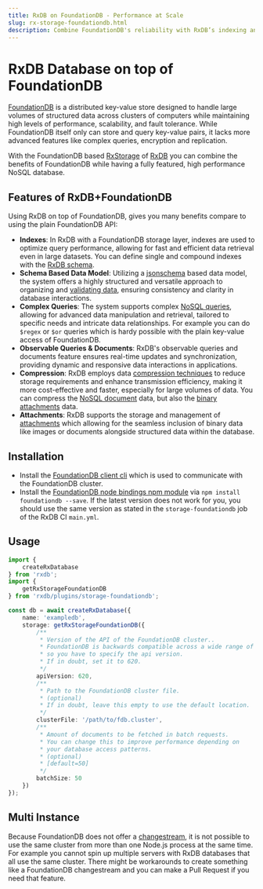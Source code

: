 ```yaml
---
title: RxDB on FoundationDB - Performance at Scale
slug: rx-storage-foundationdb.html
description: Combine FoundationDB's reliability with RxDB’s indexing and schema validation. Build scalable apps with faster queries and real-time data.
---
```


# RxDB Database on top of FoundationDB

[FoundationDB](https://www.foundationdb.org/) is a distributed key-value store designed to handle large volumes of structured data across clusters of computers while maintaining high levels of performance, scalability, and fault tolerance. While FoundationDB itself only can store and query key-value pairs, it lacks more advanced features like complex queries, encryption and replication.

With the FoundationDB based [RxStorage](./rx-storage.md) of [RxDB](https://rxdb.info/) you can combine the benefits of FoundationDB while having a fully featured, high performance NoSQL database.

## Features of RxDB+FoundationDB

Using RxDB on top of FoundationDB, gives you many benefits compare to using the plain FoundationDB API:

- **Indexes**: In RxDB with a FoundationDB storage layer, indexes are used to optimize query performance, allowing for fast and efficient data retrieval even in large datasets. You can define single and compound indexes with the [RxDB schema](./rx-schema.md).
- **Schema Based Data Model**: Utilizing a [jsonschema](./rx-schema.md) based data model, the system offers a highly structured and versatile approach to organizing and [validating data](./schema-validation.md), ensuring consistency and clarity in database interactions.
- **Complex Queries**: The system supports complex [NoSQL queries](./rx-query.md), allowing for advanced data manipulation and retrieval, tailored to specific needs and intricate data relationships. For example you can do `$regex` or `$or` queries which is hardy possible with the plain key-value access of FoundationDB.
- **Observable Queries & Documents**: RxDB's observable queries and documents feature ensures real-time updates and synchronization, providing dynamic and responsive data interactions in applications.
- **Compression**: RxDB employs data [compression techniques](./key-compression.md) to reduce storage requirements and enhance transmission efficiency, making it more cost-effective and faster, especially for large volumes of data. You can compress the [NoSQL document](./key-compression.md) data, but also the [binary attachments](./rx-attachment.md#attachment-compression) data.
- **Attachments**: RxDB supports the storage and management of [attachments](./rx-attachment.md) which allowing for the seamless inclusion of binary data like images or documents alongside structured data within the database.


## Installation

- Install the [FoundationDB client cli](https://apple.github.io/foundationdb/getting-started-linux.html) which is used to communicate with the FoundationDB cluster.
- Install the [FoundationDB node bindings npm module](https://www.npmjs.com/package/foundationdb) via `npm install foundationdb --save`. If the latest version does not work for you, you should use the same version as stated in the `storage-foundationdb` job of the RxDB CI `main.yml`.


## Usage

```typescript
import {
    createRxDatabase
} from 'rxdb';
import {
    getRxStorageFoundationDB
} from 'rxdb/plugins/storage-foundationdb';

const db = await createRxDatabase({
    name: 'exampledb',
    storage: getRxStorageFoundationDB({
        /**
         * Version of the API of the FoundationDB cluster..
         * FoundationDB is backwards compatible across a wide range of versions,
         * so you have to specify the api version.
         * If in doubt, set it to 620.
         */
        apiVersion: 620,
        /**
         * Path to the FoundationDB cluster file.
         * (optional)
         * If in doubt, leave this empty to use the default location.
         */
        clusterFile: '/path/to/fdb.cluster',
        /**
         * Amount of documents to be fetched in batch requests.
         * You can change this to improve performance depending on
         * your database access patterns.
         * (optional)
         * [default=50]
         */
        batchSize: 50
    })
});
```

## Multi Instance

Because FoundationDB does not offer a [changestream](https://forums.foundationdb.org/t/streaming-data-out-of-foundationdb/683/2), it is not possible to use the same cluster from more than one Node.js process at the same time. For example you cannot spin up multiple servers with RxDB databases that all use the same cluster. There might be workarounds to create something like a FoundationDB changestream and you can make a Pull Request if you need that feature.
